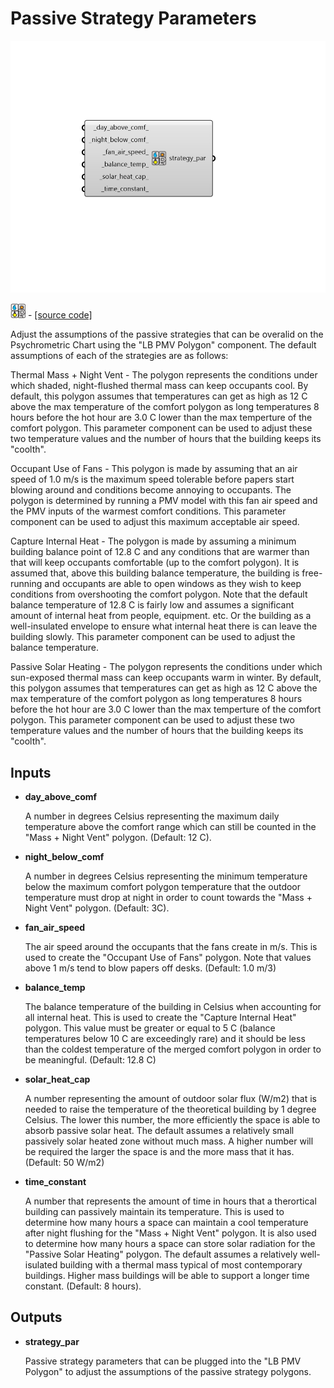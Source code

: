 # Passive Strategy Parameters

![](../../.gitbook/assets/Passive_Strategy_Parameters.png)

![](../../.gitbook/assets/Passive_Strategy_Parameters%20%281%29.png) - [\[source code\]](https://github.com/ladybug-tools/ladybug-grasshopper/blob/master/ladybug_grasshopper/src//LB%20Passive%20Strategy%20Parameters.py)

Adjust the assumptions of the passive strategies that can be overalid on the Psychrometric Chart using the "LB PMV Polygon" component. The default assumptions of each of the strategies are as follows:

Thermal Mass + Night Vent - The polygon represents the conditions under which shaded, night-flushed thermal mass can keep occupants cool. By default, this polygon assumes that temperatures can get as high as 12 C above the max temperature of the comfort polygon as long temperatures 8 hours before the hot hour are 3.0 C lower than the max temperture of the comfort polygon. This parameter component can be used to adjust these two temperature values and the number of hours that the building keeps its "coolth".

Occupant Use of Fans - This polygon is made by assuming that an air speed of 1.0 m/s is the maximum speed tolerable before papers start blowing around and conditions become annoying to occupants. The polygon is determined by running a PMV model with this fan air speed and the PMV inputs of the warmest comfort conditions. This parameter component can be used to adjust this maximum acceptable air speed.

Capture Internal Heat - The polygon is made by assuming a minimum building balance point of 12.8 C and any conditions that are warmer than that will keep occupants comfortable \(up to the comfort polygon\). It is assumed that, above this building balance temperature, the building is free-running and occupants are able to open windows as they wish to keep conditions from overshooting the comfort polygon. Note that the default balance temperature of 12.8 C is fairly low and assumes a significant amount of internal heat from people, equipment. etc. Or the building as a well-insulated envelope to ensure what internal heat there is can leave the building slowly. This parameter component can be used to adjust the balance temperature.

Passive Solar Heating - The polygon represents the conditions under which sun-exposed thermal mass can keep occupants warm in winter. By default, this polygon assumes that temperatures can get as high as 12 C above the max temperature of the comfort polygon as long temperatures 8 hours before the hot hour are 3.0 C lower than the max temperture of the comfort polygon. This parameter component can be used to adjust these two temperature values and the number of hours that the building keeps its "coolth".

## Inputs

* **day\_above\_comf**

  A number in degrees Celsius representing the maximum daily temperature above the comfort range which can still be counted in the "Mass + Night Vent" polygon. \(Default: 12 C\). 

* **night\_below\_comf**

  A number in degrees Celsius representing the minimum temperature below the maximum comfort polygon temperature that the outdoor temperature must drop at night in order to count towards the "Mass + Night Vent" polygon. \(Default: 3C\). 

* **fan\_air\_speed**

  The air speed around the occupants that the fans create in m/s. This is used to create the "Occupant Use of Fans" polygon. Note that values above 1 m/s tend to blow papers off desks. \(Default: 1.0 m/3\) 

* **balance\_temp**

  The balance temperature of the building in Celsius when accounting for all internal heat. This is used to create the "Capture Internal Heat" polygon. This value must be greater or equal to 5 C \(balance temperatures below 10 C are exceedingly rare\) and it should be less than the coldest temperature of the merged comfort polygon in order to be meaningful. \(Default: 12.8 C\) 

* **solar\_heat\_cap**

  A number representing the amount of outdoor solar flux \(W/m2\) that is needed to raise the temperature of the theoretical building by 1 degree Celsius. The lower this number, the more efficiently the space is able to absorb passive solar heat. The default assumes a relatively small passively solar heated zone without much mass. A higher number will be required the larger the space is and the more mass that it has. \(Default: 50 W/m2\) 

* **time\_constant**

  A number that represents the amount of time in hours that a therortical building can passively maintain its temperature. This is used to determine how many hours a space can maintain a cool temperature after night flushing for the "Mass + Night Vent" polygon. It is also used to determine how many hours a space can store solar radiation for the "Passive Solar Heating" polygon. The default assumes a relatively well-isulated building with a thermal mass typical of most contemporary buildings. Higher mass buildings will be able to support a longer time constant. \(Default: 8 hours\). 

## Outputs

* **strategy\_par**

  Passive strategy parameters that can be plugged into the "LB PMV Polygon" to adjust the assumptions of the passive strategy polygons. 

